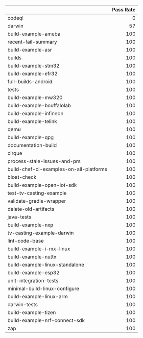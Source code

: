 |                                         |   Pass Rate |
|:----------------------------------------|------------:|
| codeql                                  |           0 |
| darwin                                  |          57 |
| build-example-ameba                     |         100 |
| recent-fail-summary                     |         100 |
| build-example-asr                       |         100 |
| builds                                  |         100 |
| build-example-stm32                     |         100 |
| build-example-efr32                     |         100 |
| full-builds-android                     |         100 |
| tests                                   |         100 |
| build-example-mw320                     |         100 |
| build-example-bouffalolab               |         100 |
| build-example-infineon                  |         100 |
| build-example-telink                    |         100 |
| qemu                                    |         100 |
| build-example-qpg                       |         100 |
| documentation-build                     |         100 |
| cirque                                  |         100 |
| process-stale-issues-and-prs            |         100 |
| build-chef-ci-examples-on-all-platforms |         100 |
| bloat-check                             |         100 |
| build-example-open-iot-sdk              |         100 |
| test-tv-casting-example                 |         100 |
| validate-gradle-wrapper                 |         100 |
| delete-old-artifacts                    |         100 |
| java-tests                              |         100 |
| build-example-nxp                       |         100 |
| tv-casting-example-darwin               |         100 |
| lint-code-base                          |         100 |
| build-example-i-mx-linux                |         100 |
| build-example-nuttx                     |         100 |
| build-example-linux-standalone          |         100 |
| build-example-esp32                     |         100 |
| unit-integration-tests                  |         100 |
| minimal-build-linux-configure           |         100 |
| build-example-linux-arm                 |         100 |
| darwin-tests                            |         100 |
| build-example-tizen                     |         100 |
| build-example-nrf-connect-sdk           |         100 |
| zap                                     |         100 |